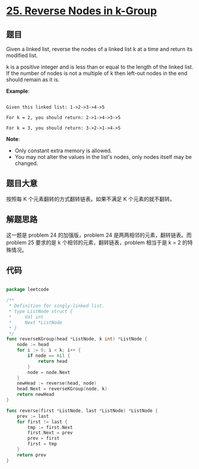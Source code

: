 # [25. Reverse Nodes in k-Group](https://leetcode.com/problems/reverse-nodes-in-k-group/description/)

## 题目

Given a linked list, reverse the nodes of a linked list k at a time and return its modified list.

k is a positive integer and is less than or equal to the length of the linked list. If the number of nodes is not a multiple of k then left-out nodes in the end should remain as it is.

**Example**:

```

Given this linked list: 1->2->3->4->5

For k = 2, you should return: 2->1->4->3->5

For k = 3, you should return: 3->2->1->4->5

```

**Note**:

- Only constant extra memory is allowed.
- You may not alter the values in the list's nodes, only nodes itself may be changed.


## 题目大意

按照每 K 个元素翻转的方式翻转链表。如果不满足 K 个元素的就不翻转。

## 解题思路


这一题是 problem 24 的加强版，problem 24 是两两相邻的元素，翻转链表。而 problem 25 要求的是 k 个相邻的元素，翻转链表，problem 相当于是 k = 2 的特殊情况。

## 代码

```go

package leetcode

/**
 * Definition for singly-linked list.
 * type ListNode struct {
 *     Val int
 *     Next *ListNode
 * }
 */
func reverseKGroup(head *ListNode, k int) *ListNode {
	node := head
	for i := 0; i < k; i++ {
		if node == nil {
			return head
		}
		node = node.Next
	}
	newHead := reverse(head, node)
	head.Next = reverseKGroup(node, k)
	return newHead
}

func reverse(first *ListNode, last *ListNode) *ListNode {
	prev := last
	for first != last {
		tmp := first.Next
		first.Next = prev
		prev = first
		first = tmp
	}
	return prev
}


```
